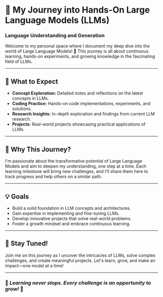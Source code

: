 # 🚀 My Journey into Hands-On Large Language Models (LLMs)
### Language Understanding and Generation

Welcome to my personal space where I document my deep dive into the world of Large Language Models! 🌟 This journey is all about continuous learning, hands-on experiments, and growing knowledge in the fascinating field of LLMs.

---

## 📘 **What to Expect**

- **Concept Exploration:** Detailed notes and reflections on the latest concepts in LLMs.
- **Coding Practice:** Hands-on code implementations, experiments, and solutions.
- **Research Insights:** In-depth exploration and findings from current LLM research.
- **Projects:** Real-world projects showcasing practical applications of LLMs.

---

## 🌱 **Why This Journey?**

I'm passionate about the transformative potential of Large Language Models and aim to deepen my understanding, one step at a time. Each learning milestone will bring new challenges, and I'll share them here to track progress and help others on a similar path.

---

## 💡 **Goals**

- Build a solid foundation in LLM concepts and architectures.
- Gain expertise in implementing and fine-tuning LLMs.
- Develop innovative projects that solve real-world problems.
- Foster a growth mindset and embrace continuous learning.

---

## 🎯 **Stay Tuned!**

Join me on this journey as I uncover the intricacies of LLMs, solve complex challenges, and create meaningful projects. Let's learn, grow, and make an impact—one model at a time!

---

### 🌟 *Learning never stops. Every challenge is an opportunity to grow!* 🌟
